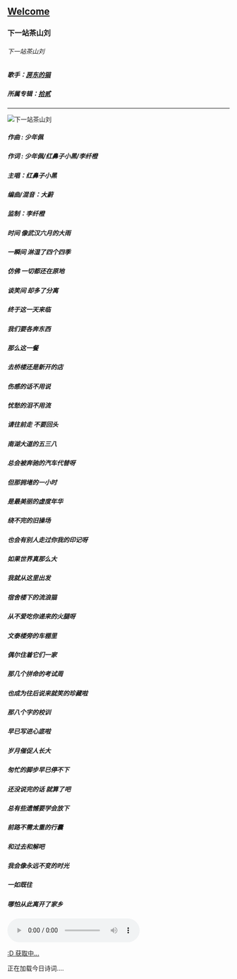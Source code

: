 ## [Welcome  ](https://zkeq.github.io/zkeq/%C2%B7index.htm)


### 下一站茶山刘

###### 下一站茶山刘

##### 歌手：[房东的猫](https://music.163.com/artist?id=1050282)

##### 所属专辑：[拾贰](https://music.163.com/album?id=35663180)

---------------------------

![下一站茶山刘](http://p1.music.126.net/eyY36vwg6DWAJpBy9FZngA==/19176582300236529.jpg)

##### 作曲 : 少年佩

##### 作词 : 少年佩/红鼻子小黑/李纤橙

##### 主唱：红鼻子小黑

##### 编曲/混音：大蔚

##### 监制：李纤橙

##### 时间 像武汉六月的大雨

##### 一瞬间 淋湿了四个四季

##### 仿佛 一切都还在原地

##### 谈笑间 却多了分离

##### 终于这一天来临

##### 我们要各奔东西

##### 那么这一餐

##### 去桥楼还是新开的店

##### 伤感的话不用说

##### 忧愁的泪不用流

##### 请往前走 不要回头

##### 南湖大道的五三八

##### 总会被奔驰的汽车代替呀

##### 但那拥堵的一小时

##### 是最美丽的虚度年华

##### 绕不完的旧操场

##### 也会有别人走过你我的印记呀

##### 如果世界真那么大

##### 我就从这里出发

##### 宿舍楼下的流浪猫

##### 从不爱吃你递来的火腿呀

##### 文泰楼旁的车棚里

##### 偶尔住着它们一家

##### 那几个拼命的考试周

##### 也成为往后说来就笑的珍藏啦

##### 那八个字的校训

##### 早已写进心底啦

##### 岁月催促人长大

##### 匆忙的脚步早已停不下

##### 还没说完的话 就算了吧

##### 总有些遗憾要学会放下

##### 前路不需太重的行囊

##### 和过去和解吧

##### 我会像永远不变的时光

##### 一如既往

##### 哪怕从此离开了家乡

<audio id="bgmMusic" src="http://music.163.com/song/media/outer/url?id=486188245.mp3" preload="auto" type="audio/mp3" autoplay controls></audio>
                    
<!-- 请注意，以下的示例包含超链接，您可能需要手动配置样式使其不变色。如果您嫌麻烦，可以移除。 -->
<p id="hitokoto"><a href="#" id="hitokoto_text">:D 获取中...</a></p>
<script>
  fetch('https://v1.hitokoto.cn')
    .then(response => response.json())
    .then(data => {
      const hitokoto = document.getElementById('hitokoto_text')
      hitokoto.href = 'https://hitokoto.cn/?uuid=' + data.uuid
      hitokoto.innerText = data.hitokoto
    })
    .catch(console.error)
</script>




<span id="jinrishici-sentence">正在加载今日诗词....</span>

<script src="https://sdk.jinrishici.com/v2/browser/jinrishici.js" charset="utf-8"></script




--------------------------

--------------------------

--------------------------

--------------------------
